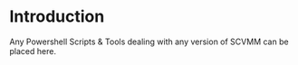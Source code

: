 # Introduction
Any Powershell Scripts & Tools dealing with any version of SCVMM can be placed here.
